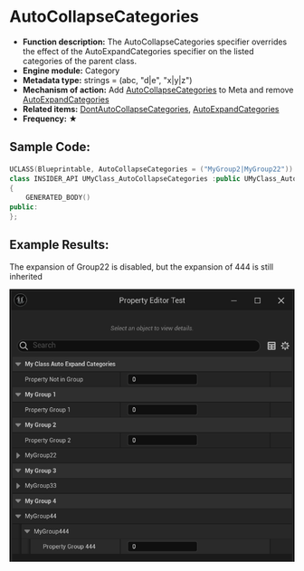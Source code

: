 # AutoCollapseCategories

- **Function description:** The AutoCollapseCategories specifier overrides the effect of the AutoExpandCategories specifier on the listed categories of the parent class.
- **Engine module:** Category
- **Metadata type:** strings = (abc, "d|e", "x|y|z")
- **Mechanism of action:** Add [AutoCollapseCategories](../../../../Meta/DetailsPanel/AutoCollapseCategories.md) to Meta and remove [AutoExpandCategories](../../../../Meta/DetailsPanel/AutoExpandCategories.md)
- **Related items:** [DontAutoCollapseCategories](../DontAutoCollapseCategories.md), [AutoExpandCategories](../AutoExpandCategories/AutoExpandCategories.md)
- **Frequency:** ★

## Sample Code:

```cpp
UCLASS(Blueprintable, AutoCollapseCategories = ("MyGroup2|MyGroup22"))
class INSIDER_API UMyClass_AutoCollapseCategories :public UMyClass_AutoExpandCategories
{
	GENERATED_BODY()
public:
};
```

## Example Results:

The expansion of Group22 is disabled, but the expansion of 444 is still inherited

![Untitled](Untitled.png)